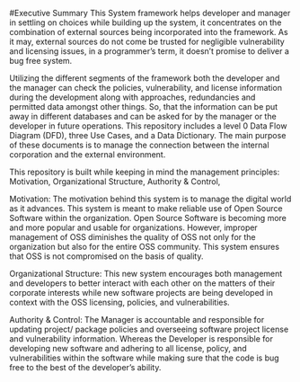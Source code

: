 #Executive Summary
This System framework helps developer and manager in settling on choices while building up the system, it concentrates on the combination of external sources being incorporated into the framework. As it may, external sources do not come be trusted for negligible vulnerability and licensing issues, in a programmer’s term, it doesn’t promise to deliver a bug free system. 

Utilizing the different segments of the framework both the developer and the manager can check the policies, vulnerability, and license information during the development along with approaches, redundancies and permitted data amongst other things. So, that the information can be put away in different databases and can be asked for by the manager or the developer in future operations.
This repository includes a level 0 Data Flow Diagram (DFD), three Use Cases, and a Data Dictionary. The main purpose of these documents is to manage the connection between the internal corporation and the external environment.

This repository is built while keeping in mind the management principles: Motivation, Organizational Structure, Authority & Control, 

Motivation:  The motivation behind this system is to manage the digital world as it advances. This system is meant to make reliable use of Open Source Software within the organization. Open Source Software is becoming more and more popular and usable for organizations. However, improper management of OSS diminishes the quality of OSS not only for the organization but also for the entire OSS community. This system ensures that OSS is not compromised on the basis of quality.

Organizational Structure: This new system encourages both management and developers to better interact with each other on the matters of their corporate interests while new software projects are being developed in context with the OSS licensing, policies, and vulnerabilities.

Authority & Control: The Manager is accountable and responsible for updating project/ package policies and overseeing software project license and vulnerability information. Whereas the Developer is responsible for developing new software and adhering to all license, policy, and vulnerabilities within the software while making sure that the code is bug free to the best of the developer’s ability. 


